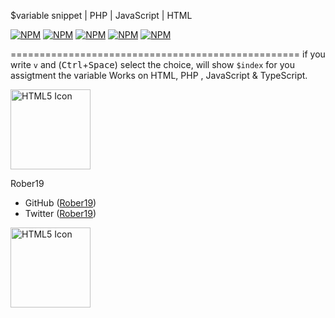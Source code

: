 
$variable snippet | PHP | JavaScript | HTML

[![NPM](https://img.shields.io/badge/js-on-yellow.svg)](https://github.com/Rober19/var-snippet)
[![NPM](https://img.shields.io/redmine/plugin/stars/redmine_xlsx_format_issue_exporter.svg)](https://github.com/Rober19/var-snippet)
[![NPM](https://img.shields.io/uptimerobot/status/m778918918-3e92c097147760ee39d02d36.svg)](https://marketplace.visualstudio.com/items?itemName=rober19.php-var-snippet)
[![NPM](https://img.shields.io/badge/licence-MIT-brightgreen.svg)](https://github.com/Rober19/var-snippet)
[![NPM](https://img.shields.io/badge/Downloads-+2.3K-brightgreen.svg)](https://marketplace.visualstudio.com/items?itemName=rober19.php-var-snippet)


==================================================
 if you write `v` and (<kbd>Ctrl</kbd>+<kbd>Space</kbd>) select the choice, will show `$index` for you assigtment the variable
 Works on HTML, PHP , JavaScript & TypeScript.

<img src="https://image.ibb.co/ixhYSk/ezgif_com_video_to_gif.gif" alt="HTML5 Icon" style="width:128px;height:128px;">

Rober19 
-   GitHub ([Rober19](https://github.com/rober19))  
-   Twitter ([Rober19](https://twitter.com/relaxboi19)) 

<img src="https://image.ibb.co/ez0YvF/EDEN_1.png" alt="HTML5 Icon" style="width:128px;height:128px;">
